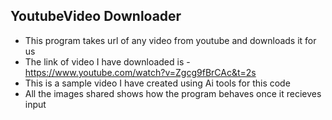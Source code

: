 ## YoutubeVideo Downloader
* This program takes url of any video from youtube and downloads it for us
* The link of video I have downloaded is - <https://www.youtube.com/watch?v=Zgcg9fBrCAc&t=2s>
* This is a sample video I have created using Ai tools for this code
* All the images shared shows how the program behaves once it recieves input
